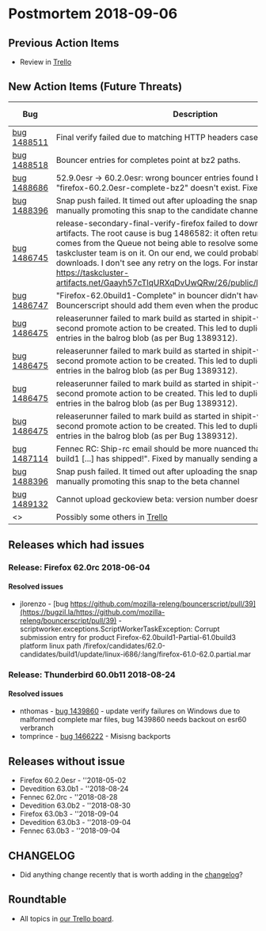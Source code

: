 # Postmortem 2018-09-06

## Previous Action Items

* Review in [Trello](https://trello.com/b/aLnCtUjm/releaseduty)

## New Action Items (Future Threats)

| Bug                                                           | Description                | Reported By         | For release |
| ------------------------------------------------------------- | -------------------------- | ------------------- | ----------- |
| [bug 1488511](https://bugzil.la/1488511)  | Final verify failed  due to matching HTTP headers case-sensitively | tomprince  | Firefox 60.2.0esr |
| [bug 1488518](https://bugzil.la/1488518)  | Bouncer entries for completes point at bz2 paths. | tomprince  | Firefox 60.2.0esr |
| [bug 1488686](https://bugzil.la/1488686)  | 52.9.0esr -> 60.2.0esr: wrong bouncer entries found by final-verify => "firefox-60.2.0esr-complete-bz2" doesn't exist. Fixed manually. | jlorenzo  | Firefox 60.2.0esr |
| [bug 1488396](https://bugzil.la/1488396)  | Snap push failed. It timed out after uploading the snap. Resolved by manually promoting this snap to the candidate channel | jlorenzo  | Firefox 62.0rc |
| [bug 1486745](https://bugzil.la/1486745)  | release-secondary-final-verify-firefox failed to download some TC artifacts. The root cause is bug 1486582: it often returns a 500, which comes from the Queue not being able to resolve some DNS. The taskcluster team is on it. On our end, we could probably retry on the downloads. I don't see any retry on the logs. For instance: https://taskcluster-artifacts.net/Gaayh57cTlqURXqDvUwQRw/26/public/logs/live_backing.log  | jlorenzo  | Firefox 62.0rc |
| [bug 1486747](https://bugzil.la/1486747)  | "Firefox-62.0build1-Complete" in bouncer didn't have any location set. Bouncerscript should add them even when the product already exists. | jlorenzo  | Firefox 62.0rc |
| [bug 1486475](https://bugzil.la/1486475)  | releaserunner failed to mark build as started in shipit-v1, causing a second promote action to be created. This led to duplicate complete.mar entries in the balrog blob (as per Bug 1389312). | tomprince  | Thunderbird 60.0b11 |
| [bug 1486475](https://bugzil.la/1486475)  | releaserunner failed to mark build as started in shipit-v1, causing a second promote action to be created. This led to duplicate complete.mar entries in the balrog blob (as per Bug 1389312). | tomprince  | Thunderbird 60.0b11 |
| [bug 1486475](https://bugzil.la/1486475)  | releaserunner failed to mark build as started in shipit-v1, causing a second promote action to be created. This led to duplicate complete.mar entries in the balrog blob (as per Bug 1389312). | tomprince  | Thunderbird 60.0b11 |
| [bug 1486475](https://bugzil.la/1486475)  | releaserunner failed to mark build as started in shipit-v1, causing a second promote action to be created. This led to duplicate complete.mar entries in the balrog blob (as per Bug 1389312). | tomprince  | Thunderbird 60.0b11 |
| [bug 1487114](https://bugzil.la/1487114)  | Fennec RC: Ship-rc email should be more nuanced than "fennec 62.0 build1 [...] has shipped!". Fixed by manually sending a follow up email | jlorenzo  | Fennec 62.0rc |
| [bug 1488396](https://bugzil.la/1488396)  | Snap push failed. It timed out after uploading the snap. Resolved by manually promoting this snap to the beta channel  | jlorenzo  | Firefox 63.0b3 |
| [bug 1489132](https://bugzil.la/1489132)  | Cannot upload geckoview beta: version number doesn't match 63.0bX | jlorenzo  | Fennec 63.0b3 |
| <> | Possibly some others in [Trello](https://trello.com/b/aLnCtUjm/releaseduty) | | | | |

## Releases which had issues

### Release: Firefox 62.0rc 2018-06-04

#### Resolved issues
- jlorenzo - [bug https://github.com/mozilla-releng/bouncerscript/pull/39](https://bugzil.la/https://github.com/mozilla-releng/bouncerscript/pull/39) - scriptworker.exceptions.ScriptWorkerTaskException: Corrupt submission entry for product Firefox-62.0build1-Partial-61.0build3 platform linux path /firefox/candidates/62.0-candidates/build1/update/linux-i686/:lang/firefox-61.0-62.0.partial.mar
### Release: Thunderbird 60.0b11 2018-08-24

#### Resolved issues
- nthomas - [bug 1439860](https://bugzil.la/1439860) - update verify failures on Windows due to malformed complete mar files, bug 1439860 needs backout on esr60 verbranch
- tomprince - [bug 1466222](https://bugzil.la/1466222) - Misisng backports

## Releases without issue

* Firefox 60.2.0esr - ''2018-05-02
* Devedition 63.0b1 - ''2018-08-24
* Fennec 62.0rc - ''2018-08-28
* Devedition 63.0b2 - ''2018-08-30
* Firefox 63.0b3 - ''2018-09-04
* Devedition 63.0b3 - ''2018-09-04
* Fennec 63.0b3 - ''2018-09-04

## CHANGELOG
- Did anything change recently that is worth adding in the [changelog](https://github.com/mozilla-releng/releasewarrior-2.0/blob/master/docs/CHANGELOG.md)?

## Roundtable
- All topics in [our Trello board](https://trello.com/b/aLnCtUjm/releaseduty).